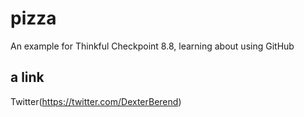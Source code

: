 # pizza
An example for Thinkful Checkpoint 8.8, learning about using GitHub

## a link
Twitter(https://twitter.com/DexterBerend)
